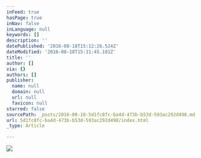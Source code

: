 ```yaml
---
inFeed: true
hasPage: true
inNav: false
inLanguage: null
keywords: []
description: ''
datePublished: '2016-08-18T15:12:26.524Z'
dateModified: '2016-08-18T15:11:45.101Z'
title: ''
author: []
via: {}
authors: []
publisher:
  name: null
  domain: null
  url: null
  favicon: null
starred: false
sourcePath: _posts/2016-08-18-5d1fc8fc-ba4d-473b-b53d-593ac292d498.md
url: 5d1fc8fc-ba4d-473b-b53d-593ac292d498/index.html
_type: Article

---
```

![](https://the-grid-user-content.s3-us-west-2.amazonaws.com/605523f3-7c4e-4742-a4ce-ca9f93925b56.jpg)